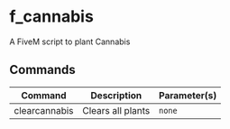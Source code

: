 # f_cannabis
A FiveM script to plant Cannabis

## Commands

| Command         | Description                         | Parameter(s)    |
|-----------------|-------------------------------------|-----------------|
| clearcannabis     |  Clears all plants                   | `none`     |
